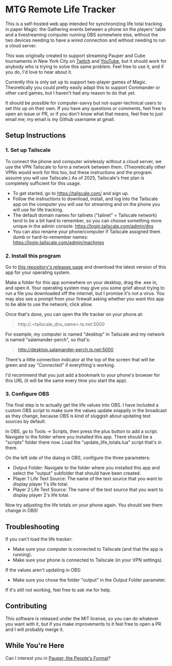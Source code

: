 # MTG Remote Life Tracker

This is a self-hosted web app intended for synchronizing life total tracking in paper Magic: the Gathering events between a phone on the players' table and a livestreaming computer running OBS somewhere else, without the two devices needing to have a wired connection and without needing to run a cloud server.

This was originally created to support streaming Pauper and Cube tournaments in New York City on [Twitch](https://www.twitch.tv/nyc_mtg/) and [YouTube](https://www.youtube.com/@nyc_mtg), but it should work for anybody who is trying to solve this same problem. Feel free to use it, and if you do, I'd love to hear about it.

Currently this is only set up to support two-player games of Magic. Theoretically you could pretty easily adapt this to support Commander or other card games, but I haven't had any reason to do that yet.

It should be possible for computer-savvy but not-super-technical users to set this up on their own. If you have any questions or comments, feel free to open an issue or PR, or if you don't know what that means, feel free to just email me; my email is my Github username at gmail.

## Setup Instructions

### 1. Set up Tailscale

To connect the phone and computer wirelessly without a cloud server, we use the VPN Tailscale to form a network between them. (Theoretically other VPNs would work for this too, but these instructions and the program assume you will use Tailscale.) As of 2025, Tailscale's free plan is completely sufficient for this usage.

-   To get started, go to https://tailscale.com/ and sign up.
-   Follow the instructions to download, install, and log into the Tailscale app on the computer you will use for streaming and on the phone you will use for life tracking.
-   The default domain names for tailnets ("tailnet" = Tailscale network) tend to be a bit hard to remember, so you can choose something more unique in the admin console: https://login.tailscale.com/admin/dns
-   You can also rename your phone/computer if Tailscale assigned them dumb or hard-to-remember names: https://login.tailscale.com/admin/machines

### 2. Install this program

Go to [this repository's releases page](https://github.com/colinhostetter/remote-life-tracker/releases) and download the latest version of this app for your operating system.

Make a folder for this app somewhere on your desktop, drag the .exe in, and open it. Your operating system may give you some grief about trying to run a file you downloaded off the internet, but I promise it's not a virus. You may also see a prompt from your firewall asking whether you want this app to be able to use the network; click allow.

Once that's done, you can open the life tracker on your phone at:

> http://<device>.<tailscale_dns_name>.ts.net:5000

For example, my computer is named "desktop" in Tailscale and my network is named "salamander-perch", so that's:

> http://desktop.salamander-perch.ts.net:5000

There's a little connection indicator at the top of the screen that will be green and say "Connected" if everything's working.

I'd recommend that you just add a bookmark to your phone's browser for this URL (it will be the same every time you start the app).

### 3. Configure OBS

The final step is to actually get the life values into OBS. I have included a custom OBS script to make sure the values update snappily in the broadcast as they change, because OBS is kind of sluggish about updating text sources by default.

In OBS, go to Tools -> Scripts, then press the plus button to add a script. Navigate to the folder where you installed this app. There should be a "scripts" folder there now. Load the "update_life_totals.lua" script that's in there.

On the left side of the dialog in OBS, configure the three parameters:

-   Output Folder: Navigate to the folder where you installed this app and select the "output" subfolder that should have been created.
-   Player 1 Life Text Source: The name of the text source that you want to display player 1's life total.
-   Player 2 Life Text Source: The name of the text source that you want to display player 2's life total.

Now try adjusting the life totals on your phone again. You should see them change in OBS!

## Troubleshooting

If you can't load the life tracker:

-   Make sure your computer is connected to Tailscale (and that the app is running).
-   Make sure your phone is connected to Tailscale (in your VPN settings).

If the values aren't updating in OBS:

-   Make sure you chose the folder "output" in the Output Folder parameter.

If it's still not working, feel free to ask me for help.

## Contributing

This software is released under the MIT license, so you can do whatever you want with it, but if you make improvements to it feel free to open a PR and I will probably merge it.

## While You're Here

Can I interest you in [Pauper, the People's Format](https://www.decksandthecity.org/)?
